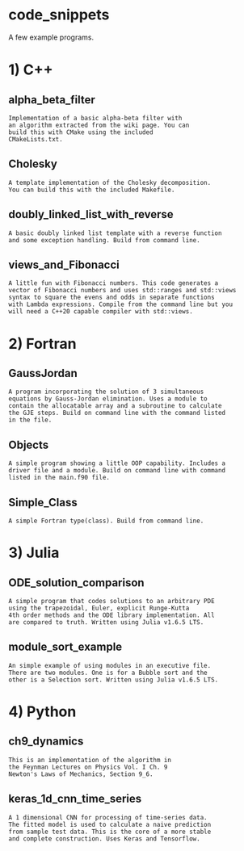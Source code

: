 # code_snippets

A few example programs.

# 1) C++

## alpha_beta_filter

	Implementation of a basic alpha-beta filter with
	an algorithm extracted from the wiki page. You can 
	build this with CMake using the included 
	CMakeLists.txt.
	
## Cholesky

	A template implementation of the Cholesky decomposition.
	You can build this with the included Makefile.

## doubly_linked_list_with_reverse

	A basic doubly linked list template with a reverse function
	and some exception handling. Build from command line.

## views_and_Fibonacci

	A little fun with Fibonacci numbers. This code generates a 
	vector of Fibonacci numbers and uses std::ranges and std::views 
	syntax to square the evens and odds in separate functions 
	with Lambda expressions. Compile from the command line but you 
	will need a C++20 capable compiler with std::views.

# 2) Fortran

## GaussJordan

	A program incorporating the solution of 3 simultaneous
	equations by Gauss-Jordan elimination. Uses a module to 
	contain the allocatable array and a subroutine to calculate 
	the GJE steps. Build on command line with the command listed
	in the file.

## Objects

	A simple program showing a little OOP capability. Includes a
	driver file and a module. Build on command line with command
	listed in the main.f90 file.

## Simple_Class

	A simple Fortran type(class). Build from command line.

# 3) Julia

## ODE_solution_comparison

	A simple program that codes solutions to an arbitrary PDE 
	using the trapezoidal, Euler, explicit Runge-Kutta 
	4th order methods and the ODE library implementation. All 
	are compared to truth. Written using Julia v1.6.5 LTS.

## module_sort_example

	An simple example of using modules in an executive file. 
	There are two modules. One is for a Bubble sort and the 
	other is a Selection sort. Written using Julia v1.6.5 LTS.

# 4) Python

## ch9_dynamics

	This is an implementation of the algorithm in
	the Feynman Lectures on Physics Vol. I Ch. 9
	Newton's Laws of Mechanics, Section 9_6.

## keras_1d_cnn_time_series

	A 1 dimensional CNN for processing of time-series data.
	The fitted model is used to calculate a naive prediction
	from sample test data. This is the core of a more stable
	and complete construction. Uses Keras and Tensorflow.


